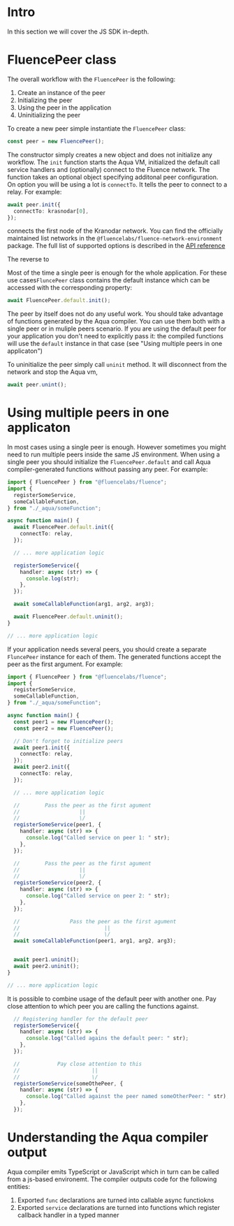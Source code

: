 # Intro

In this section we will cover the JS SDK in-depth.

# FluencePeer class

The overall workflow with the `FluencePeer` is the following:

1. Create an instance of the peer
2. Initializing the peer
3. Using the peer in the application
4. Uninitializing the peer

To create a new peer simple instantiate the `FluencePeer` class:

```typescript
const peer = new FluencePeer();
```

The constructor simply creates a new object and does not initialize any workflow. The `init` function starts the Aqua VM, initialized the default call service handlers and (optionally) connect to the Fluence network. The function takes an optional object specifying additonal peer configuration. On option you will be using a lot is `connectTo`. It tells the peer to connect to a relay. For example:

```typescript
await peer.init({
  connectTo: krasnodar[0],
});
```

connects the first node of the Kranodar network. You can find the officially maintained list networks in the `@fluencelabs/fluence-network-environment` package. The full list of supported options is described in the [API reference](js-sdk/6_reference.md)

The reverse to

Most of the time a single peer is enough for the whole application. For these use cases`FluncePeer` class contains the default instance which can be accessed with the corresponding property:

```typescript
await FluencePeer.default.init();
```

The peer by itself does not do any useful work. You should take advantage of functions generated by the Aqua compiler. You can use them both with a single peer or in muliple peers scenario. If you are using the default peer for your application you don't need to explicitly pass it: the compiled functions will use the `default` instance in that case (see "Using multiple peers in one applicaton")

To uninitialize the peer simply call `uninit` method. It will disconnect from the network and stop the Aqua vm,

```typescript
await peer.unint();
```

# Using multiple peers in one applicaton

In most cases using a single peer is enough. However sometimes you might need to run multiple peers inside the same JS environment. When using a single peer you should initialize the `FluencePeer.default` and call Aqua compiler-generated functions without passing any peer. For example:

```typescript
import { FluencePeer } from "@fluencelabs/fluence";
import {
  registerSomeService,
  someCallableFunction,
} from "./_aqua/someFunction";

async function main() {
  await FluencePeer.default.init({
    connectTo: relay,
  });

  // ... more application logic

  registerSomeService({
    handler: async (str) => {
      console.log(str);
    },
  });

  await someCallableFunction(arg1, arg2, arg3);

  await FluencePeer.default.uninit();
}

// ... more application logic
```

If your application needs several peers, you should create a separate `FluncePeer` instance for each of them. The generated functions accept the peer as the first argument. For example:

```typescript
import { FluencePeer } from "@fluencelabs/fluence";
import {
  registerSomeService,
  someCallableFunction,
} from "./_aqua/someFunction";

async function main() {
  const peer1 = new FluencePeer();
  const peer2 = new FluencePeer();

  // Don't forget to initialize peers
  await peer1.init({
    connectTo: relay,
  });
  await peer2.init({
    connectTo: relay,
  });

  // ... more application logic

  //        Pass the peer as the first agument
  //                   ||
  //                   \/
  registerSomeService(peer1, {
    handler: async (str) => {
      console.log("Called service on peer 1: " str);
    },
  });

  //        Pass the peer as the first agument
  //                   ||
  //                   \/
  registerSomeService(peer2, {
    handler: async (str) => {
      console.log("Called service on peer 2: " str);
    },
  });

  //                Pass the peer as the first agument
  //                           ||
  //                           \/
  await someCallableFunction(peer1, arg1, arg2, arg3);


  await peer1.uninit();
  await peer2.uninit();
}

// ... more application logic
```

It is possible to combine usage of the default peer with another one. Pay close attention to which peer you are calling the functions against.

```typescript
  // Registering handler for the default peer
  registerSomeService({
    handler: async (str) => {
      console.log("Called agains the default peer: " str);
    },
  });

  //            Pay close attention to this
  //                       ||
  //                       \/
  registerSomeService(someOthePeer, {
    handler: async (str) => {
      console.log("Called against the peer named someOtherPeer: " str);
    },
  });
```

# Understanding the Aqua compiler output

Aqua compiler emits TypeScript or JavaScript which in turn can be called from a js-based environemt. The compiler outputs code for the following entities:

1. Exported `func` declarations are turned into callable async functiokns
2. Exported `service` declarations are turned into functions which register callback handler in a typed manner
